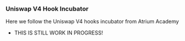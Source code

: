 ### Uniswap V4 Hook Incubator

Here we follow the Uniswap V4 hooks incubator from Atrium Academy
- THIS IS STILL WORK IN PROGRESS!


